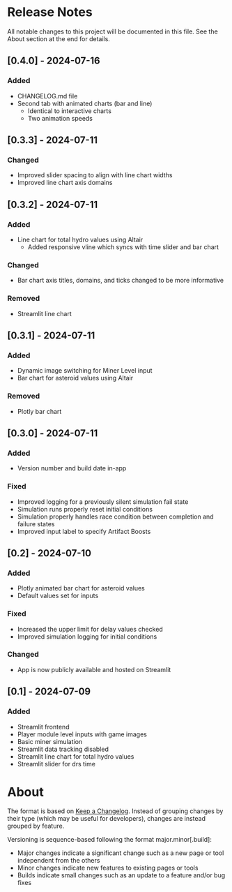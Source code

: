 # Release Notes

All notable changes to this project will be documented in this file. See the About section at the end for details.


## [0.4.0] - 2024-07-16

### Added
- CHANGELOG.md file
- Second tab with animated charts (bar and line)
    - Identical to interactive charts
    - Two animation speeds


## [0.3.3] - 2024-07-11

### Changed
- Improved slider spacing to align with line chart widths
- Improved line chart axis domains


## [0.3.2] - 2024-07-11

### Added
- Line chart for total hydro values using Altair
    - Added responsive vline which syncs with time slider and bar chart

### Changed
- Bar chart axis titles, domains, and ticks changed to be more informative

### Removed
- Streamlit line chart


## [0.3.1] - 2024-07-11

### Added
- Dynamic image switching for Miner Level input
- Bar chart for asteroid values using Altair

### Removed
- Plotly bar chart


## [0.3.0] - 2024-07-11

### Added
- Version number and build date in-app

### Fixed
- Improved logging for a previously silent simulation fail state
- Simulation runs properly reset initial conditions
- Simulation properly handles race condition between completion and failure states
- Improved input label to specify Artifact Boosts


## [0.2] - 2024-07-10

### Added
- Plotly animated bar chart for asteroid values
- Default values set for inputs

### Fixed
- Increased the upper limit for delay values checked
- Improved simulation logging for initial conditions

### Changed
- App is now publicly available and hosted on Streamlit


## [0.1] - 2024-07-09

### Added
- Streamlit frontend
- Player module level inputs with game images
- Basic miner simulation
- Streamlit data tracking disabled
- Streamlit line chart for total hydro values
- Streamlit slider for drs time

# About

The format is based on [Keep a Changelog](https://keepachangelog.com/en/1.1.0/).
Instead of grouping changes by their type (which may be useful for developers), changes are instead grouped by feature.

Versioning is sequence-based following the format major.minor\[.build\]:
- Major changes indicate a significant change such as a new page or tool independent from the others
- Minor changes indicate new features to existing pages or tools
- Builds indicate small changes such as an update to a feature and/or bug fixes